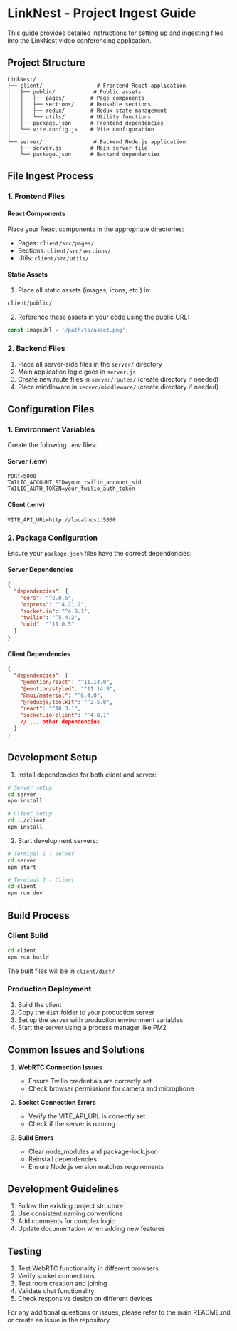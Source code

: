 # LinkNest - Project Ingest Guide

This guide provides detailed instructions for setting up and ingesting files into the LinkNest video conferencing application.

## Project Structure

```
LinkNest/
├── client/                 # Frontend React application
│   ├── public/            # Public assets
│   │   ├── pages/        # Page components
│   │   ├── sections/     # Reusable sections
│   │   ├── redux/        # Redux state management
│   │   └── utils/        # Utility functions
│   ├── package.json      # Frontend dependencies
│   └── vite.config.js    # Vite configuration
│
└── server/                # Backend Node.js application
    ├── server.js         # Main server file
    └── package.json      # Backend dependencies
```

## File Ingest Process

### 1. Frontend Files

#### React Components
Place your React components in the appropriate directories:
- Pages: `client/src/pages/`
- Sections: `client/src/sections/`
- Utils: `client/src/utils/`

#### Static Assets
1. Place all static assets (images, icons, etc.) in:
```bash
client/public/
```

2. Reference these assets in your code using the public URL:
```javascript
const imageUrl = '/path/to/asset.png';
```

### 2. Backend Files

1. Place all server-side files in the `server/` directory
2. Main application logic goes in `server.js`
3. Create new route files in `server/routes/` (create directory if needed)
4. Place middleware in `server/middleware/` (create directory if needed)

## Configuration Files

### 1. Environment Variables

Create the following `.env` files:

#### Server (.env)
```env
PORT=5000
TWILIO_ACCOUNT_SID=your_twilio_account_sid
TWILIO_AUTH_TOKEN=your_twilio_auth_token
```

#### Client (.env)
```env
VITE_API_URL=http://localhost:5000
```

### 2. Package Configuration

Ensure your `package.json` files have the correct dependencies:

#### Server Dependencies
```json
{
  "dependencies": {
    "cors": "^2.8.5",
    "express": "^4.21.2",
    "socket.io": "^4.8.1",
    "twilio": "^5.4.2",
    "uuid": "^11.0.5"
  }
}
```

#### Client Dependencies
```json
{
  "dependencies": {
    "@emotion/react": "^11.14.0",
    "@emotion/styled": "^11.14.0",
    "@mui/material": "^6.4.0",
    "@reduxjs/toolkit": "^2.5.0",
    "react": "^18.3.1",
    "socket.io-client": "^4.8.1"
    // ... other dependencies
  }
}
```

## Development Setup

1. Install dependencies for both client and server:
```bash
# Server setup
cd server
npm install

# Client setup
cd ../client
npm install
```

2. Start development servers:
```bash
# Terminal 1 - Server
cd server
npm start

# Terminal 2 - Client
cd client
npm run dev
```

## Build Process

### Client Build
```bash
cd client
npm run build
```
The built files will be in `client/dist/`

### Production Deployment
1. Build the client
2. Copy the `dist` folder to your production server
3. Set up the server with production environment variables
4. Start the server using a process manager like PM2

## Common Issues and Solutions

1. **WebRTC Connection Issues**
   - Ensure Twilio credentials are correctly set
   - Check browser permissions for camera and microphone

2. **Socket Connection Errors**
   - Verify the VITE_API_URL is correctly set
   - Check if the server is running

3. **Build Errors**
   - Clear node_modules and package-lock.json
   - Reinstall dependencies
   - Ensure Node.js version matches requirements

## Development Guidelines

1. Follow the existing project structure
2. Use consistent naming conventions
3. Add comments for complex logic
4. Update documentation when adding new features

## Testing

1. Test WebRTC functionality in different browsers
2. Verify socket connections
3. Test room creation and joining
4. Validate chat functionality
5. Check responsive design on different devices

For any additional questions or issues, please refer to the main README.md or create an issue in the repository. 
